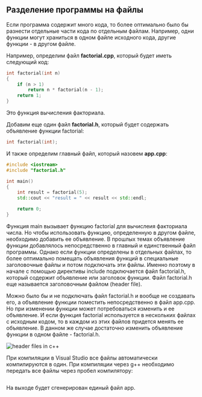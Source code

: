 ## Разделение программы на файлы

Если программа содержит много кода, то более оптимально было бы разнести отдельные части кода по отдельным файлам. Например, одни функции могут храниться в одном файле исходного кода, 
другие функции - в другом файле.

Например, определим файл **factorial.cpp**, который будет иметь следующий код:

```cpp
int factorial(int n)
{
    if (n > 1)
        return n * factorial(n - 1);
    return 1;
}
```

Это функция вычисления факториала.

Добавим еще один файл **factorial.h**, который будет содержать объявление функции factorial:

```cpp
int factorial(int);
```

И также определим главный файл, который назовем **app.cpp**:

```cpp
#include <iostream>
#include "factorial.h"

int main()
{
    int result = factorial(5);
    std::cout << "result = " << result << std::endl;

    return 0;
}
```

Функция main вызывает функцию factorial для вычислеия факториала числа. Но чтобы использовать функцию, определенную в другом файле, необходимо добавить 
ее объявление. В прошлых темах объявление функции добавлялось непосредственно в главный и единственный файл программы. 
Однако если функции определены в отдельных файлах, то более оптимально помещать объявления функций в специальные заголовочные файлы и потом 
подключать эти файлы. Именно поэтому в начале с помощью директивы include подключается файл factorial.h, который содержит объявление или 
заголовок функции. Файл factorial.h еще называется заголовочным файлом (header file).

Можно было бы и не подключать файл factorial.h и вообще не создавать его, а объявление функции поместить непосредственно в файл app.cpp. 
Но при изменении функции может потребоваться изменить и ее объявление. И если функция factorial используется в нескольких файлах с исходным кодом, то в каждом из этих файлов придется менять ее объявление. 
В данном же случае достаточно изменить объявление функции в одном файле - factorial.h.

![header files in c++](https://metanit.com/cpp/tutorial/pics/4.1.png)

При компиляции в Visual Studio все файлы автоматически компилируются в один. При компиляции через g++ необходимо передать все файлы через пробел компилятору:

```

```

На выходе будет сгенерирован единый файл app.

